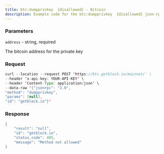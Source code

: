 ```yaml
---
title: btc:dumpprivkey  {disallowed} - Bitcoin
description: Example code for the btc:dumpprivkey  {disallowed} json-rpc method. Сomplete guide on how to use btc:dumpprivkey  {disallowed} json-rpc in GetBlock.io Web3 documentation.
---
```


### Parameters


`address` - string, required

The bitcoin address for the private key

### Request

``` java
curl --location --request POST 'https://btc.getblock.io/mainnet/' \
--header 'x-api-key: YOUR-API-KEY' \
--header 'Content-Type: application/json' \
--data-raw '{"jsonrpc": "2.0",
"method": "dumpprivkey",
"params": [null],
"id": "getblock.io"}'
```

###  Response

``` java
{
    "result": "null",
    "id": "getblock.io",
    "status_code": 405,
    "message": "Method not allowed"
}
```


